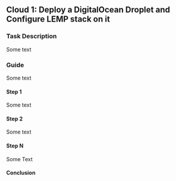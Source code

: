 ## Cloud 1: Deploy a DigitalOcean Droplet and Configure LEMP stack on it

### Task Description

Some text

### Guide

Some text

#### Step 1

Some text

#### Step 2

Some text

#### Step N

Some Text

#### Conclusion